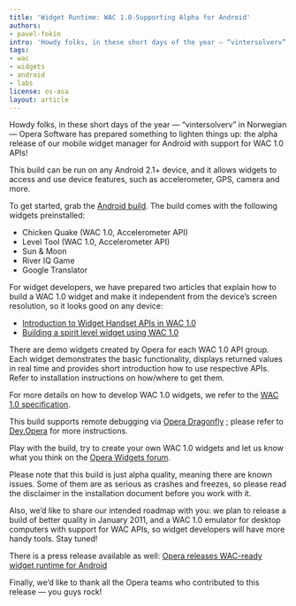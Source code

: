 ```yaml
---
title: 'Widget Runtime: WAC 1.0-Supporting Alpha for Android'
authors:
- pavel-fokin
intro: 'Howdy folks, in these short days of the year – “vintersolverv” in Norwegian – Opera Software has prepared something to lighten things up: the alpha release of our mobile widget manager for Android with support for WAC 1.0 APIs!'
tags:
- wac
- widgets
- android
- labs
license: os-asa
layout: article
---
```


Howdy folks, in these short days of the year — “vintersolverv” in Norwegian — Opera Software has prepared something to lighten things up: the alpha release of our mobile widget manager for Android with support for WAC 1.0 APIs!

This build can be run on any Android 2.1+ device, and it allows widgets to access and use device features, such as accelerometer, GPS, camera and more.

To get started, grab the [Android build][1]. The build comes with the following widgets preinstalled:

[1]: http://www.opera.com/download/get.pl?sub=++++&id=33389&location=270&nothanks=yes

- Chicken Quake (WAC 1.0, Accelerometer API)
- Level Tool (WAC 1.0, Accelerometer API)
- Sun & Moon
- River IQ Game
- Google Translator

For widget developers, we have prepared two articles that explain how to build a WAC 1.0 widget and make it independent from the device’s screen resolution, so it looks good on any device:

- [Introduction to Widget Handset APIs in WAC 1.0][2]
- [Building a spirit level widget using WAC 1.0][3]

[2]: http://dev.opera.com/articles/view/widget-handset-apis-wac
[3]: http://dev.opera.com/articles/view/building-a-widget-with-wac/

There are demo widgets created by Opera for each WAC 1.0 API group. Each widget demonstrates the basic functionality, displays returned values in real time and provides short introduction how to use respective APIs. Refer to installation instructions on how/where to get them.

For more details on how to develop WAC 1.0 widgets, we refer to the [WAC 1.0 specification][4].

[4]: http://www.wacapps.net/

This build supports remote debugging via [Opera Dragonfly][5] ; please refer to [Dev.Opera][6] for more instructions.

[5]: http://www.opera.com/dragonfly/
[6]: http://dev.opera.com/articles/view/remote-debugging-of-widgets-on-mobile-devices/

Play with the build, try to create your own WAC 1.0 widgets and let us know what you think on the [Opera Widgets forum][7].

[7]: http://my.opera.com/community/forums/forum.dml?id=1296

Please note that this build is just alpha quality, meaning there are known issues. Some of them are as serious as crashes and freezes, so please read the disclaimer in the installation document before you work with it.

Also, we’d like to share our intended roadmap with you: we plan to release a build of better quality in January 2011, and a WAC 1.0 emulator for desktop computers with support for WAC APIs, so widget developers will have more handy tools. Stay tuned!

There is a press release available as well: [Opera releases WAC-ready widget runtime for Android][8]

[8]: http://www.opera.com/press/releases/2010/12/22/

Finally, we’d like to thank all the Opera teams who contributed to this release — you guys rock!
